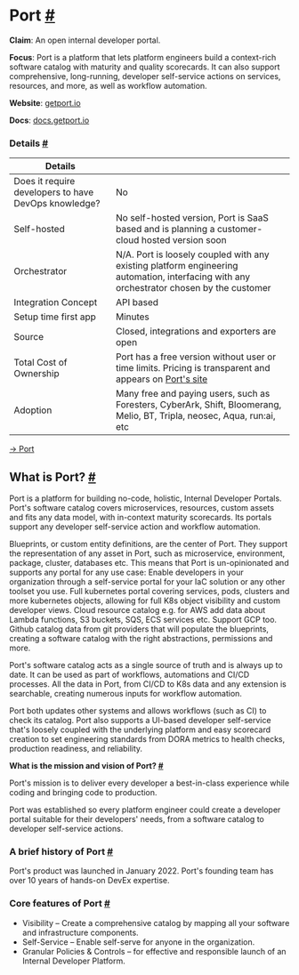 # Port [#](https://internaldeveloperplatform.org/developer-portals/port/#port)

**Claim**: An open internal developer portal.

**Focus**: Port is a platform that lets platform engineers build a context-rich software catalog with maturity and quality scorecards. It can also support comprehensive, long-running, developer self-service actions on services, resources, and more, as well as workflow automation.

**Website**: [getport.io](https://www.getport.io/)

**Docs**: [docs.getport.io](https://docs.getport.io/)


### Details [#](https://internaldeveloperplatform.org/developer-portals/port/#details)


| Details                                              |                                                   |
| ---------------------------------------------------- | ------------------------------------------------- |
| Does it require developers to have DevOps knowledge? | No                                                |
| Self-hosted                                          | No self-hosted version, Port is SaaS based and is planning a customer-cloud hosted version soon                                  |
| Orchestrator                                         | N/A. Port is loosely coupled with any existing platform engineering automation, interfacing with any orchestrator chosen by the customer                                        |
| Integration Concept                                  | API based                                         |
| Setup time first app                                 | Minutes                                           |
| Source                                               | Closed, integrations and exporters are open                                |
| Total Cost of Ownership                              | Port has a free version without user or time limits. Pricing is transparent and appears on [Port's site](https://www.getport.io/pricing) |
| Adoption                                             | Many free and paying users, such as Foresters, CyberArk, Shift, Bloomerang, Melio, BT, Tripla, neosec, Aqua, run:ai, etc                                  |


[-> Port](https://www.getport.io/)


## **What is Port?** [#](https://internaldeveloperplatform.org/developer-portals/port/#what-is-port)

Port is a platform for building no-code, holistic, Internal Developer Portals. Port's software catalog covers microservices, resources, custom assets and fits any data model, with in-context maturity scorecards. Its portals support any developer self-service action and workflow automation.

Blueprints, or custom entity definitions, are the center of Port. They support the representation of any asset in Port, such as microservice, environment, package, cluster, databases etc. This means that Port is un-opinionated and supports any portal for any use case: Enable developers in your organization through a self-service portal for your IaC solution or any other toolset you use. Full kubernetes portal covering services, pods, clusters and more kubernetes objects, allowing for full K8s object visibility and custom developer views. Cloud resource catalog e.g. for AWS add data about Lambda functions, S3 buckets, SQS, ECS services etc. Support GCP too. Github catalog data from git providers that will populate the blueprints, creating a software catalog with the right abstractions, permissions and more.

Port's software catalog acts as a single source of truth and is always up to date. It can be used as part of workflows, automations and CI/CD processes. All the data in Port, from CI/CD to K8s data and any extension is searchable, creating numerous inputs for workflow automation.

Port both updates other systems and allows workflows (such as CI) to check its catalog. Port also supports a UI-based developer self-service that's loosely coupled with the underlying platform and easy scorecard creation to set engineering standards from DORA metrics to health checks, production readiness, and reliability.

**What is the mission and vision of Port? [#](https://internaldeveloperplatform.org/developer-portals/port/#what-is-the-mission-and-vision-of-port)**

Port's mission is to deliver every developer a best-in-class experience while coding and bringing code to production.

Port was established so every platform engineer could create a developer portal suitable for their developers' needs, from a software catalog to developer self-service actions.


### **A brief history of Port [#](https://internaldeveloperplatform.org/developer-portals/port/#a-brief-history-of-port)**

Port's product was launched in January 2022. Port's founding team has over 10 years of hands-on DevEx expertise.


### **Core features of Port [#](https://internaldeveloperplatform.org/developer-portals/port/#core-features-of-port)**



* Visibility – Create a comprehensive catalog by mapping all your software and infrastructure components.
* Self-Service – Enable self-serve for anyone in the organization.
* Granular Policies & Controls – for effective and responsible launch of an Internal Developer Platform.